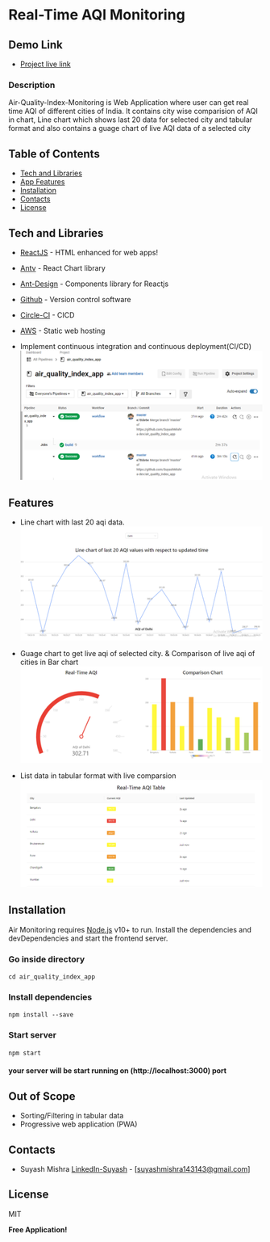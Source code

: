 # Real-Time AQI Monitoring 

## Demo Link 
* [Project live link](http://aqibucketdata.s3-website-us-east-1.amazonaws.com/)


### Description 
Air-Quality-Index-Monitoring is Web Application where user can get real time AQI of different cities of India.
It contains city wise comparision of AQI in chart, Line chart which shows last 20 data for selected city and tabular format and also contains a guage chart of live AQI data of a selected city

## Table of Contents


  * [Tech and Libraries](#techandlibraries)
  * [App Features](#features)
  * [Installation](#installation)
  * [Contacts](#contacts)
  * [License](#license)



## Tech and Libraries

- [ReactJS](http://reactjs.org) - HTML enhanced for web apps!
- [Antv](https://antv.vision) - React Chart library
- [Ant-Design](https://ant.design) - Components library for Reactjs
- [Github](https://github.com/) - Version control software
- [Circle-CI](https://dashboard.heroku.com) - CICD
- [AWS](https://aws.amazon.com) - Static web hosting

- Implement continuous integration and continuous deployment(CI/CD)
 ![AQI comparison Table](https://raw.githubusercontent.com/SuyashMishra-dev/air_quality_index_app/master/cicd.PNG "Table")


## Features

- Line chart with last 20 aqi data.
![Live AQI of Seleceted City](https://raw.githubusercontent.com/SuyashMishra-dev/air_quality_index_app/master/line_chart.PNG "Live AQI")

- Guage chart to get live aqi of selected city. & Comparison of live aqi of cities in Bar chart
 ![Live AQI of Seleceted City & Comparison Chart](https://raw.githubusercontent.com/SuyashMishra-dev/air_quality_index_app/master/comparison_chart.PNG "Live AQI")

- List data in tabular format with live comparsion
 ![AQI comparison Table](https://raw.githubusercontent.com/SuyashMishra-dev/air_quality_index_app/master/table_data.PNG "AQI comparison Table")




## Installation

Air Monitoring requires [Node.js](https://nodejs.org/) v10+ to run.
Install the dependencies and devDependencies and start the frontend server.

### Go inside directory
```
cd air_quality_index_app
```
### Install dependencies
```
npm install --save
```
### Start server
```
npm start
```

#### your server will be start running on (http://localhost:3000) port



## Out of Scope
-  Sorting/Filtering in tabular data
-  Progressive web application (PWA)


## Contacts

- Suyash Mishra [LinkedIn-Suyash](https://www.linkedin.com/in/suyash-mishra00) - [<suyashmishra143143@gmail.com>]

## License

MIT

**Free Application!**

 
   
   


